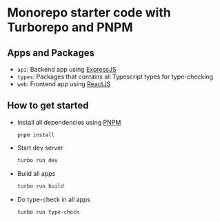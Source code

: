 # Monorepo starter code with Turborepo and PNPM

## Apps and Packages
- `api`: Backend app using [ExpressJS](https://expressjs.com/)
- `types`: Packages that contains all Typescript types for type-checking
- `web`: Frontend app using [ReactJS](https://react.dev/)

## How to get started
- Install all dependencies using [PNPM](https://pnpm.io/installation)
  ```
  pnpm install
  ```

- Start dev server
  ```bash
  turbo run dev
  ```

- Build all apps
  ```bash
  turbo run build
  ```

- Do type-check in all apps
  ```bash
  turbo run type-check
  ```